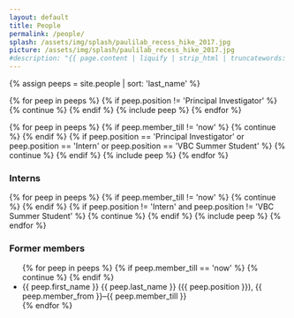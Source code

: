 ```yaml
---
layout: default
title: People
permalink: /people/
splash: /assets/img/splash/paulilab_recess_hike_2017.jpg
picture: /assets/img/splash/paulilab_recess_hike_2017.jpg
#description: "{{ page.content | liquify | strip_html | truncatewords: 15 }}"
---
```


{% assign peeps = site.people | sort: 'last_name' %}

{% for peep in peeps %}
 {% if peep.position != 'Principal Investigator' %}
   {% continue %}
 {% endif %}
 {% include peep %}
{% endfor %}

{% for peep in peeps %}
 {% if peep.member_till != 'now' %}
   {% continue %}
 {% endif %}
 {% if peep.position == 'Principal Investigator' or peep.position == 'Intern' or peep.position == 'VBC Summer Student' %}
   {% continue %}
 {% endif %}
 {% include peep %}
{% endfor %}

<h3>Interns</h3>

{% for peep in peeps %}
 {% if peep.member_till != 'now' %}
   {% continue %}
 {% endif %}
 {% if peep.position != 'Intern' and peep.position != 'VBC Summer Student' %}
   {% continue %}
 {% endif %}
 {% include peep %}
{% endfor %}

<h3>Former members</h3>

<ul>
{% for peep in peeps %}
 {% if peep.member_till == 'now' %}
  {% continue %}
 {% endif %}
  <li>{{ peep.first_name }} {{ peep.last_name }} ({{ peep.position }}), {{ peep.member_from }}&ndash;{{ peep.member_till }}</li>
{% endfor %}
</ul>
